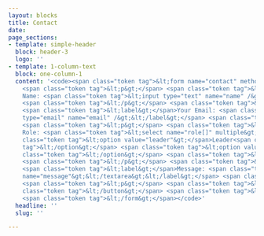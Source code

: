 ```yaml
---
layout: blocks
title: Contact
date: 
page_sections:
- template: simple-header
  block: header-3
  logo: ''
- template: 1-column-text
  block: one-column-1
  content: '<code><span class="token tag">&lt;form name="contact" method="POST" data-netlify="true"&gt;</span>
    <span class="token tag">&lt;p&gt;</span> <span class="token tag">&lt;label&gt;</span>Your
    Name: <span class="token tag">&lt;input type="text" name="name" /&gt;&lt;/label&gt;</span>
    <span class="token tag">&lt;/p&gt;</span> <span class="token tag">&lt;p&gt;</span>
    <span class="token tag">&lt;label&gt;</span>Your Email: <span class="token tag">&lt;input
    type="email" name="email" /&gt;&lt;/label&gt;</span> <span class="token tag">&lt;/p&gt;</span>
    <span class="token tag">&lt;p&gt;</span> <span class="token tag">&lt;label&gt;</span>Your
    Role: <span class="token tag">&lt;select name="role[]" multiple&gt;</span> <span
    class="token tag">&lt;option value="leader"&gt;</span>Leader<span class="token
    tag">&lt;/option&gt;</span> <span class="token tag">&lt;option value="follower"&gt;</span>Follower<span
    class="token tag">&lt;/option&gt;</span> <span class="token tag">&lt;/select&gt;&lt;/label&gt;</span>
    <span class="token tag">&lt;/p&gt;</span> <span class="token tag">&lt;p&gt;</span>
    <span class="token tag">&lt;label&gt;</span>Message: <span class="token tag">&lt;textarea
    name="message"&gt;&lt;/textarea&gt;&lt;/label&gt;</span> <span class="token tag">&lt;/p&gt;</span>
    <span class="token tag">&lt;p&gt;</span> <span class="token tag">&lt;button type="submit"&gt;</span>Send<span
    class="token tag">&lt;/button&gt;</span> <span class="token tag">&lt;/p&gt;</span>
    <span class="token tag">&lt;/form&gt;</span></code>'
  headline: ''
  slug: ''

---
```

